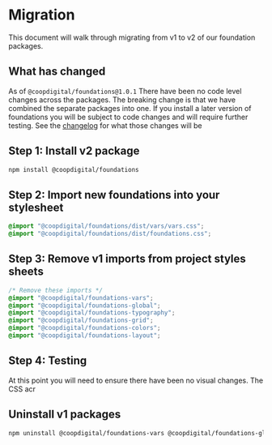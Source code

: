 # Migration

This document will walk through migrating from v1 to v2 of our foundation packages.

## What has changed

As of `@coopdigital/foundations@1.0.1` There have been no code level changes across the packages. The breaking change is that we have combined the separate packages into one. If you install a later version of foundations you will be subject to code changes and will require further testing. See the [changelog](../packages/foundations/CHANGELOG.md) for what those changes will be

## Step 1: Install v2 package

```bash
npm install @coopdigital/foundations
```

## Step 2: Import new foundations into your stylesheet

```css
@import "@coopdigital/foundations/dist/vars/vars.css";
@import "@coopdigital/foundations/dist/foundations.css";
```

## Step 3: Remove v1 imports from project styles sheets

```css
/* Remove these imports */
@import "@coopdigital/foundations-vars";
@import "@coopdigital/foundations-global";
@import "@coopdigital/foundations-typography";
@import "@coopdigital/foundations-grid";
@import "@coopdigital/foundations-colors";
@import "@coopdigital/foundations-layout";
```

## Step 4: Testing

At this point you will need to ensure there have been no visual changes. The CSS acr

## Uninstall v1 packages

```bash
npm uninstall @coopdigital/foundations-vars @coopdigital/foundations-global @coopdigital/foundations-typography @coopdigital/foundations-grid @coopdigital/foundations-colors @coopdigital/foundations-layout
```
